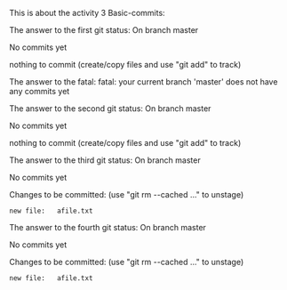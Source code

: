 This is about the activity 3
Basic-commits:

The answer to the first git status:
On branch master

No commits yet

nothing to commit (create/copy files and use "git add" to track)

The answer to the fatal:
fatal: your current branch 'master' does not have any commits yet

The answer to the second git status:
On branch master

No commits yet

nothing to commit (create/copy files and use "git add" to track)

The answer to the third git status:
On branch master

No commits yet

Changes to be committed:
  (use "git rm --cached <file>..." to unstage)

    new file:   afile.txt
The answer to the fourth git status:
On branch master

No commits yet

Changes to be committed:
  (use "git rm --cached <file>..." to unstage)

    new file:   afile.txt



